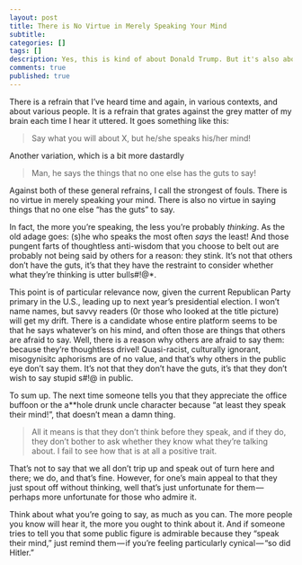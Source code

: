 ```yaml
---
layout: post
title: There is No Virtue in Merely Speaking Your Mind
subtitle: 
categories: []
tags: []
description: Yes, this is kind of about Donald Trump. But it's also about many, many different people.
comments: true
published: true
---
```



There is a refrain that I’ve heard time and again, in various contexts, and about various people. It is a refrain that grates against the grey matter of my brain each time I hear it uttered. It goes something like this:

> Say what you will about X, but he/she speaks his/her mind!

Another variation, which is a bit more dastardly

> Man, he says the things that no one else has the guts to say!

Against both of these general refrains, I call the strongest of fouls. There is no virtue in merely speaking your mind. There is also no virtue in saying things that no one else “has the guts” to say.

In fact, the more you’re speaking, the less you’re probably *thinking*. As the old adage goes: (s)he who speaks the most often *says* the least! And those pungent farts of thoughtless anti-wisdom that you choose to belt out are probably not being said by others for a reason: they stink. It’s not that others don’t have the guts, it’s that they have the restraint to consider whether what they’re thinking is utter bulls#!@*.

This point is of particular relevance now, given the current Republican Party primary in the U.S., leading up to next year’s presidential election. I won’t name names, but savvy readers (0r those who looked at the title picture) will get my drift. There is a candidate whose entire platform seems to be that he says whatever’s on his mind, and often those are things that others are afraid to say. Well, there is a reason why others are afraid to say them: because they’re thoughtless drivel! Quasi-racist, culturally ignorant, misogynisitc aphorisms are of no value, and that’s why others in the public eye don’t say them. It’s not that they don’t have the guts, it’s that they don’t wish to say stupid s#!@ in public.

To sum up. The next time someone tells you that they appreciate the office buffoon or the a**hole drunk uncle character because “at least they speak their mind!”, that doesn’t mean a damn thing.

> All it means is that they don’t think before they speak, and if they do, they don’t bother to ask whether they know what they’re talking about. I fail to see how that is at all a positive trait.

That’s not to say that we all don’t trip up and speak out of turn here and there; we do, and that’s fine. However, for one’s main appeal to that they just spout off without thinking, well that’s just unfortunate for them — perhaps more unfortunate for those who admire it.

Think about what you’re going to say, as much as you can. The more people you know will hear it, the more you ought to think about it. And if someone tries to tell you that some public figure is admirable because they “speak their mind,” just remind them — if you’re feeling particularly cynical — “so did Hitler.”